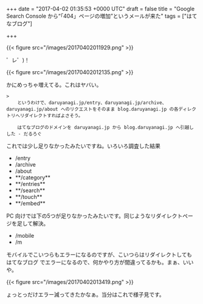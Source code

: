 
+++
date = "2017-04-02 01:35:53 +0000 UTC"
draft = false
title = "Google Search Console から“「404」ページの増加”というメールが来た"
tags = ["はてなブログ"]

+++


{{< figure src="/images/20170402011929.png"  >}}

゜レ゜)！

{{< figure src="/images/20170402012135.png"  >}}

かにめっちゃ増えてる。これはヤバい。

    >
        というわけで、daruyanagi.jp/entry、daruyanagi.jp/archive、daruyanagi.jp/about へのリクエストをそのまま blog.daruyanagi.jp の各ディレクトリへリダイレクトすればよさそう。

        はてなブログのドメインを daruyanagi.jp から blog.daruyanagi.jp へ引越しした - だるろぐ
    
これでは少し足りなかったみたいですね。いろいろ調査した結果

<ul>
<li>/entry</li>
<li>/archive</li>
<li>/about</li>
<li>**/category**</li>
<li>**/entries**</li>
<li>**/search**</li>
<li>**/touch**</li>
<li>**/embed**</li>
</ul>PC 向けでは下の5つが足りなかったみたいです。同じようなリダイレクトページを足して解決。

<ul>
<li>/mobile</li>
<li>/m</li>
</ul>モバイルでこいつらもエラーになるのですが、こいつらはリダイレクトしても はてなブログ でエラーになるので、何かやり方が間違ってるかも。まぁ、いいや。

{{< figure src="/images/20170402013419.png"  >}}

ょっとっだけエラー減ってきたかなぁ。当分はこれで様子見です。


